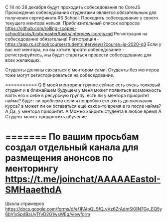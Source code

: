 С 14 по 28 декабря будут проходить собеседования по CoreJS
Прохождения собеседования студентами является обязательным для получения сертификата RS School. 
Проходить собеседование у своего текущего ментора нельзя. 
Приблизительный список вопросов https://github.com/rolling-scopes-school/tasks/blob/master/tasks/interview-corejs.md
Регистрация на собеседование обязательна! 
Регистрация - https://app.rs.school/course/student/interviews?course=js-2020-q3
Если у вас нет ментора, но вы хотите пройти собеседование - регистрируйтесь, мы будет стараться провести собеседование для всех желающих.

Студенты должны связаться с ментором сами.
Студенты без менторов тоже могут регисторироваться на собеседование. 

===========
Q В моей менторинг группе сейчас есть очень толковый студент и в ближайшем будущем у меня может появиться возможность взять его к себе в ресурсную группу.
   есть ли у ментора  приоритет найма? будет ли проблема если я попробую его взять до окончания курса? а может ли он оставаться еще какое-то время в rs после найма?
A Да, у ментора приоритет.
A Можно хайрить студента в любое время
А Студент может продолжить обучение 

=======
По вашим просьбам создал отдельный канала для размещения анонсов по менторингу
 https://t.me/joinchat/AAAAAEastoI-SMHaaethdA
======
Школа стримеров
https://docs.google.com/forms/d/e/1FAIpQLSfQ_yVz6ZrAdmSK8N7Gy_EQ5y6bh1ySpdBaUyTfvD2G1wsWEg/viewform
